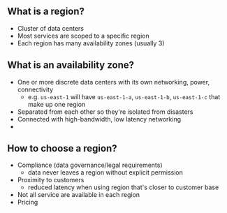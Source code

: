## What is a region?

- Cluster of data centers
- Most services are scoped to a specific region
- Each region has many availability zones (usually 3)

## What is an availability zone?

- One or more discrete data centers with its own networking, power, connectivity
  - e.g. `us-east-1` will have `us-east-1-a`, `us-east-1-b`, `us-east-1-c` that make up one region
- Separated from each other so they're isolated from disasters
- Connected with high-bandwidth, low latency networking
-

## How to choose a region?

- Compliance (data governance/legal requirements)
  - data never leaves a region without explicit permission
- Proximity to customers
  - reduced latency when using region that's closer to customer base
- Not all service are available in each region
- Pricing
